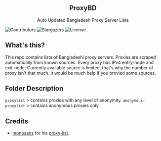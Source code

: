 <h2 align="center">ProxyBD</h2>

<p align="center"> Auto Updated Bangladesh Proxy Server Lists </p>

![Contributors](https://img.shields.io/github/contributors/fahimscirex/proxybd?color=dark-green) ![Stargazers](https://img.shields.io/github/stars/fahimscirex/proxybd?style=social) ![License](https://img.shields.io/github/license/fahimscirex/proxybd)

## What's this?
This repo contains lists of Bangladeshi proxy servers. Proxies are scraped automatically from known sources. Every proxy has IPv4 entry-node and exit-node. 
Currently available source is limited, that's why the number of proxy isn't that much. It would be much help if you provied some sources. 

## Folder Description
`proxylist` > contains proxies with any level of anonymity.
`anonymous-proxylist` > contains anonymous proxies only.

## Credits
- [monosans](https://github.com/monosans/ "monosans") for his [proxy-list](https://github.com/monosans/proxy-list "proxy-list").
